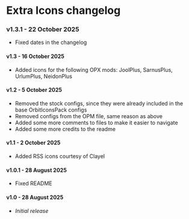 # Extra Icons changelog
### v1.3.1 - 22 October 2025
- Fixed dates in the changelog
#### v1.3 - 16 October 2025
- Added icons for the following OPX mods: JoolPlus, SarnusPlus, UrlumPlus, NeidonPlus
#### v1.2 - 5 October 2025
- Removed the stock configs, since they were already included in the base OrbitIconsPack configs
- Removed configs from the OPM file, same reason as above
- Added some more comments to files to make it easier to navigate
- Added some more credits to the readme
#### v1.1 - 2 October 2025
- Added RSS icons courtesy of Clayel
#### v1.0.1 - 28 August 2025
- Fixed README
#### v1.0 - 28 August 2025
- *Initial release*
